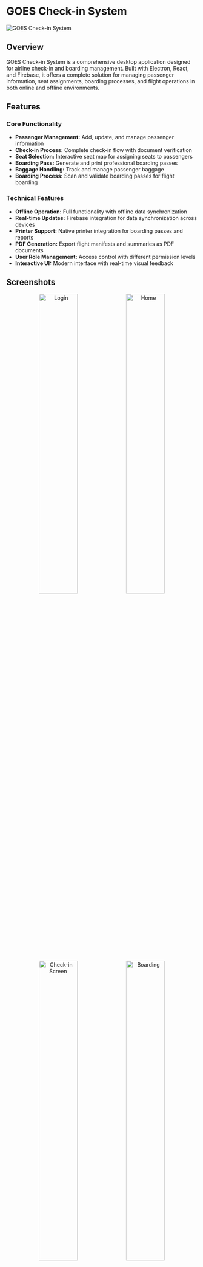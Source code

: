 # GOES Check-in System

![GOES Check-in System](https://via.placeholder.com/800x400?text=GOES+Check-in+System) <!-- Replace with your actual screenshot or logo -->

## Overview

GOES Check-in System is a comprehensive desktop application designed for airline check-in and boarding management. Built with Electron, React, and Firebase, it offers a complete solution for managing passenger information, seat assignments, boarding processes, and flight operations in both online and offline environments.

## Features

### Core Functionality
- **Passenger Management:** Add, update, and manage passenger information
- **Check-in Process:** Complete check-in flow with document verification
- **Seat Selection:** Interactive seat map for assigning seats to passengers
- **Boarding Pass:** Generate and print professional boarding passes
- **Baggage Handling:** Track and manage passenger baggage
- **Boarding Process:** Scan and validate boarding passes for flight boarding

### Technical Features
- **Offline Operation:** Full functionality with offline data synchronization
- **Real-time Updates:** Firebase integration for data synchronization across devices
- **Printer Support:** Native printer integration for boarding passes and reports
- **PDF Generation:** Export flight manifests and summaries as PDF documents
- **User Role Management:** Access control with different permission levels
- **Interactive UI:** Modern interface with real-time visual feedback

## Screenshots

<div align="center">
  <img src="https://checkin.aeroboost.com.ar/01.gif" alt="Login" width="45%" />
  <img src="https://checkin.aeroboost.com.ar/01.png" alt="Home" width="45%" />
  <img src="https://checkin.aeroboost.com.ar/02.png" alt="Check-in Screen" width="45%" />
  <img src="https://checkin.aeroboost.com.ar/03.png" alt="Boarding" width="45%" />
  <img src="https://checkin.aeroboost.com.ar/04.png" alt="Summary" width="45%" />
  <img src="https://checkin.aeroboost.com.ar/05.png" alt="Flight Summary" width="45%" />
  <img src="https://checkin.aeroboost.com.ar/06.png" alt="Operations" width="45%" />
</div>

## Built With

- [Electron](https://www.electronjs.org/) - Desktop application framework
- [React](https://reactjs.org/) - UI framework
- [Firebase](https://firebase.google.com/) - Backend and real-time database
- [TailwindCSS](https://tailwindcss.com/) - Styling
- [bwip-js](https://github.com/metafloor/bwip-js) - Barcode generation
- [ExcelJS](https://github.com/exceljs/exceljs) - Excel file processing

## Installation

### Prerequisites
- Node.js (v14 or newer)
- npm or yarn
- Firebase account (for production deployment)

### Development Setup
1. Clone the repository
   ```bash
   git clone https://github.com/yourusername/goes-checkin-system.git
   cd goes-checkin-system
   ```

2. Install dependencies
```bash
npm install
```

3. Set up environment variables
Create a .env.development file with your Firebase configuration:
```
VITE_FIREBASE_API_KEY=your_api_key
VITE_FIREBASE_AUTH_DOMAIN=your_domain
VITE_FIREBASE_PROJECT_ID=your_project_id
VITE_FIREBASE_STORAGE_BUCKET=your_storage_bucket
VITE_FIREBASE_MESSAGING_SENDER_ID=your_sender_id
VITE_FIREBASE_APP_ID=your_app_id
```
4. Run in development mode
```bash
npm run electron:dev
```

## Building for Production

Create a .env.production file with your production Firebase configuration
Build the application
```bash
npm run electron:build
```
Find the installer in the dist_electron directory

### Project Structure
```/
├── electron/           # Electron main process code
│   ├── main.cjs        # Main entry point
│   └── preload.cjs     # Preload script for IPC
├── src/
│   ├── components/     # React components
│   │   ├── auth/       # Authentication components
│   │   ├── boarding/   # Boarding process components
│   │   ├── check-in/   # Check-in process components
│   │   ├── common/     # Common/shared components
│   │   ├── layout/     # Layout components
│   │   ├── pre-flight/ # Pre-flight configuration components
│   │   └── summary/    # Reporting components
│   ├── contexts/       # React contexts for state management
│   ├── firebase/       # Firebase configuration
│   ├── pages/          # Application pages
│   ├── services/       # Business logic services
│   ├── utils/          # Utility functions
│   ├── App.jsx         # Main React component
│   └── main.jsx        # React entry point
└── package.json        # Project configuration
```

## Usage
### User Roles

Admin: Complete access to all features, including user management
Supervisor: Access to flights, check-in, boarding, and reports
Check-in Agent: Access to flights, check-in, and boarding operations

## Workflow

Configure Flight: Set up flight details, aircraft configuration, and load passenger list
Check-in Passengers: Process passengers with document verification and seat assignment
Print Boarding Passes: Generate and print boarding passes for checked-in passengers
Board Passengers: Scan boarding passes for flight boarding
Generate Reports: Create flight manifests and boarding reports

### Offline Operation
The application stores all necessary data locally to function without an internet connection. When connection is restored, data is automatically synchronized with the Firebase backend.

## License
This project is licensed under the MIT License - see the LICENSE file for details.

## Acknowledgments

Facundo Villafañe - Developer
Icons from react-icons
PDF generation using jspdf

## Contact
For support or inquiries, please contact info@aeroboost.com.ar
